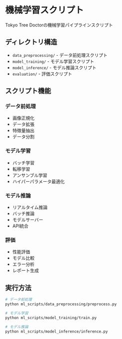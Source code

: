 # 機械学習スクリプト

Tokyo Tree Doctorの機械学習パイプラインスクリプト

## ディレクトリ構造

- `data_preprocessing/` - データ前処理スクリプト
- `model_training/` - モデル学習スクリプト
- `model_inference/` - モデル推論スクリプト
- `evaluation/` - 評価スクリプト

## スクリプト機能

### データ前処理
- 画像正規化
- データ拡張
- 特徴量抽出
- データ分割

### モデル学習
- バッチ学習
- 転移学習
- アンサンブル学習
- ハイパーパラメータ最適化

### モデル推論
- リアルタイム推論
- バッチ推論
- モデルサーバー
- API統合

### 評価
- 性能評価
- モデル比較
- エラー分析
- レポート生成

## 実行方法

```bash
# データ前処理
python ml_scripts/data_preprocessing/preprocess.py

# モデル学習
python ml_scripts/model_training/train.py

# モデル推論
python ml_scripts/model_inference/inference.py
``` 